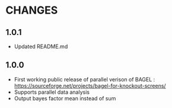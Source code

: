 # CHANGES

## 1.0.1
* Updated README.md
## 1.0.0
 * First working public release of parallel verison of BAGEL : https://sourceforge.net/projects/bagel-for-knockout-screens/ 
 * Supports parallel data analysis
 * Output bayes factor mean instead of sum
